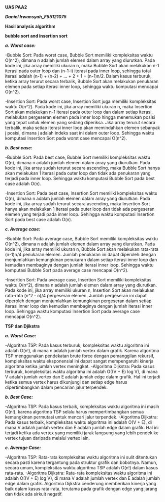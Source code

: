 ****UAS PAA2****

***Daniel Irwansyah_F55121075***

**Hasil analysis algorithm**

**bubble sort and insertion sort**

***a. Worst case:***

-Bubble Sort: Pada worst case, Bubble Sort memiliki kompleksitas waktu O(n^2), dimana n adalah jumlah elemen dalam array yang diurutkan. Pada kode ini, jika array memiliki ukuran n, maka Bubble Sort akan melakukan n-1 iterasi pada outer loop dan (n-1-i) iterasi pada inner loop, sehingga total iterasi adalah (n-1) + (n-2) + ... + 2 + 1 = (n-1)n/2. Dalam kasus terburuk, ketika array terurut secara terbalik, Bubble Sort akan melakukan penukaran elemen pada setiap iterasi inner loop, sehingga waktu komputasi mencapai O(n^2).

-Insertion Sort: Pada worst case, Insertion Sort juga memiliki kompleksitas waktu O(n^2). Pada kode ini, jika array memiliki ukuran n, maka Insertion Sort akan melakukan n-1 iterasi pada outer loop dan dalam setiap iterasi, melakukan pergeseran elemen pada inner loop hingga menemukan posisi yang tepat untuk elemen yang sedang diperiksa. Jika array terurut secara terbalik, maka setiap iterasi inner loop akan memindahkan elemen sebanyak j posisi, dimana j adalah indeks saat ini dalam outer loop. Sehingga waktu komputasi Insertion Sort pada worst case mencapai O(n^2).

***b. Best case:***

-Bubble Sort: Pada best case, Bubble Sort memiliki kompleksitas waktu O(n), dimana n adalah jumlah elemen dalam array yang diurutkan. Pada kode ini, jika array sudah terurut secara ascending, maka Bubble Sort hanya akan melakukan 1 iterasi pada outer loop dan tidak ada penukaran yang terjadi pada inner loop. Sehingga waktu komputasi Bubble Sort pada best case adalah O(n).

-Insertion Sort: Pada best case, Insertion Sort memiliki kompleksitas waktu O(n), dimana n adalah jumlah elemen dalam array yang diurutkan. Pada kode ini, jika array sudah terurut secara ascending, maka Insertion Sort hanya akan melakukan 1 iterasi pada outer loop dan tidak ada pergeseran elemen yang terjadi pada inner loop. Sehingga waktu komputasi Insertion Sort pada best case adalah O(n).

***c. Average case:***

-Bubble Sort: Pada average case, Bubble Sort memiliki kompleksitas waktu O(n^2), dimana n adalah jumlah elemen dalam array yang diurutkan. Pada kode ini, jika array memiliki ukuran n, Bubble Sort akan melakukan rata-rata (n-1)n/4 penukaran elemen. Jumlah penukaran ini dapat diperoleh dengan menjumlahkan kemungkinan penukaran dalam setiap iterasi inner loop dan kemudian membaginya dengan jumlah iterasi inner loop. Sehingga waktu komputasi Bubble Sort pada average case mencapai O(n^2).

-Insertion Sort: Pada average case, Insertion Sort memiliki kompleksitas waktu O(n^2), dimana n adalah jumlah elemen dalam array yang diurutkan. Pada kode ini, jika array memiliki ukuran n, Insertion Sort akan melakukan rata-rata (n^2 - n)/4 pergeseran elemen. Jumlah pergeseran ini dapat diperoleh dengan menjumlahkan kemungkinan pergeseran dalam setiap iterasi inner loop dan kemudian membaginya dengan jumlah iterasi inner loop. Sehingga waktu komputasi Insertion Sort pada average case mencapai O(n^2).


**TSP dan Djikstra**

***a. Worst Case:***

-Algoritma TSP: Pada kasus terburuk, kompleksitas waktu algoritma ini adalah O(n!), di mana n adalah jumlah vertex dalam grafik. Karena algoritma TSP menggunakan pendekatan brute force dengan pemanggilan rekursif, kompleksitas waktu eksponensial ini dapat sangat mempengaruhi kinerja algoritma ketika jumlah vertex meningkat.
-Algoritma Dijkstra: Pada kasus terburuk, kompleksitas waktu algoritma ini adalah O((V + E) log V), di mana V adalah jumlah vertex dan E adalah jumlah edge dalam grafik. Hal ini terjadi ketika semua vertex harus dikunjungi dan setiap edge harus dipertimbangkan dalam pencarian jalur terpendek.

***b. Best Case:***

-Algoritma TSP: Pada kasus terbaik, kompleksitas waktu algoritma ini masih O(n!), karena algoritma TSP selalu harus mempertimbangkan semua kemungkinan permutasi untuk mencari jalur terpendek.
-Algoritma Dijkstra: Pada kasus terbaik, kompleksitas waktu algoritma ini adalah O(V + E), di mana V adalah jumlah vertex dan E adalah jumlah edge dalam grafik. Hal ini terjadi ketika ada vertex yang memiliki jarak langsung yang lebih pendek ke vertex tujuan daripada melalui vertex lain.

***c. Average Case:***

-Algoritma TSP: Rata-rata kompleksitas waktu algoritma ini sulit ditentukan secara pasti karena tergantung pada struktur grafik dan bobotnya. Namun, secara umum, kompleksitas waktu algoritma TSP adalah O(n!) dalam kasus rata-rata.
-Algoritma Dijkstra: Rata-rata kompleksitas waktu algoritma ini adalah O((V + E) log V), di mana V adalah jumlah vertex dan E adalah jumlah edge dalam grafik. Algoritma Dijkstra cenderung memberikan kinerja yang baik dalam kasus rata-rata, terutama pada grafik dengan edge yang jarang dan tidak ada sirkuit negatif.
